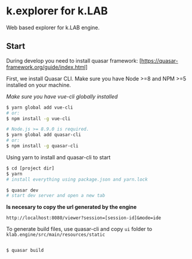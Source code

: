 # k.explorer for k.LAB

Web based explorer for k.LAB engine.

## Start

During develop you need to install quasar framework: [https://quasar-framework.org/guide/index.html]

First, we install Quasar CLI. Make sure you have Node >=8 and NPM >=5 installed on your machine.

*Make sure you have vue-cli globally installed*
```bash
$ yarn global add vue-cli
# or:
$ npm install -g vue-cli

# Node.js >= 8.9.0 is required.
$ yarn global add quasar-cli
# or:
$ npm install -g quasar-cli
```

Using yarn to install and quasar-cli to start

```bash
$ cd [project dir]
$ yarn
# install everything using package.json and yarn.lock

$ quasar dev
# start dev server and open a new tab
```

**Is necesary to copy the url generated by the engine**

```url
http://localhost:8080/viewer?session=[session-id]&mode=ide
```

To generate build files, use quasar-cli and copy `ui` folder to `klab.engine/src/main/resources/static`

```bash

$ quasar build

```

